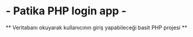 # - Patika PHP login app -

** Veritabanı okuyarak kullanıcının giriş yapabileceği basit PHP projesi **




